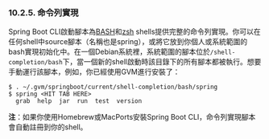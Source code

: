 ### 10.2.5. 命令列實現

Spring Boot CLI啟動腳本為[BASH](http://en.wikipedia.org/wiki/Bash_%28Unix_shell%29)和[zsh](http://en.wikipedia.org/wiki/Zsh) shells提供完整的命令列實現。你可以在任何shell中source腳本（名稱也是spring），或將它放到你個人或系統範圍的bash實現初始化中。在一個Debian系統裡，系統範圍的腳本位於`/shell-completion/bash`下，當一個新的shell啟動時該目錄下的所有腳本都被執行。想要手動運行該腳本，例如，你已經使用GVM進行安裝了：
```shell
$ . ~/.gvm/springboot/current/shell-completion/bash/spring
$ spring <HIT TAB HERE>
  grab  help  jar  run  test  version
```

**注**：如果你使用Homebrew或MacPorts安裝Spring Boot CLI，命令列實現腳本會自動註冊到你的shell。
